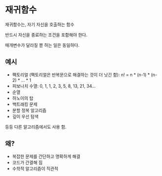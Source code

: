 # 재귀함수

재귀함수는, 자기 자신을 호출하는 함수

반드시 자신을 종료하는 조건을 포함해야 한다.

매개변수가 달라질 뿐 하는 일은 동일하다.

## 예시

- 팩토리얼 (팩토리얼은 반복문으로 해결하는 것이 더 낫긴 함): n! = n \* (n-1) \* (n-2) \* ... \* 1
- 피보나치 수열: 0, 1, 1, 2, 3, 5, 8, 13, 21, 34...
- 순열
- 하노이의 탑
- 백트래킹 문제
- 분할 정복 알고리즘
- 깊이 우선 탐색

등등 다른 알고리즘에서도 사용 함.

## 왜?

- 복잡한 문제를 간단하고 명확하게 해결
- 코드가 간결해 짐
- 수학적 알고리즘이 직관적
